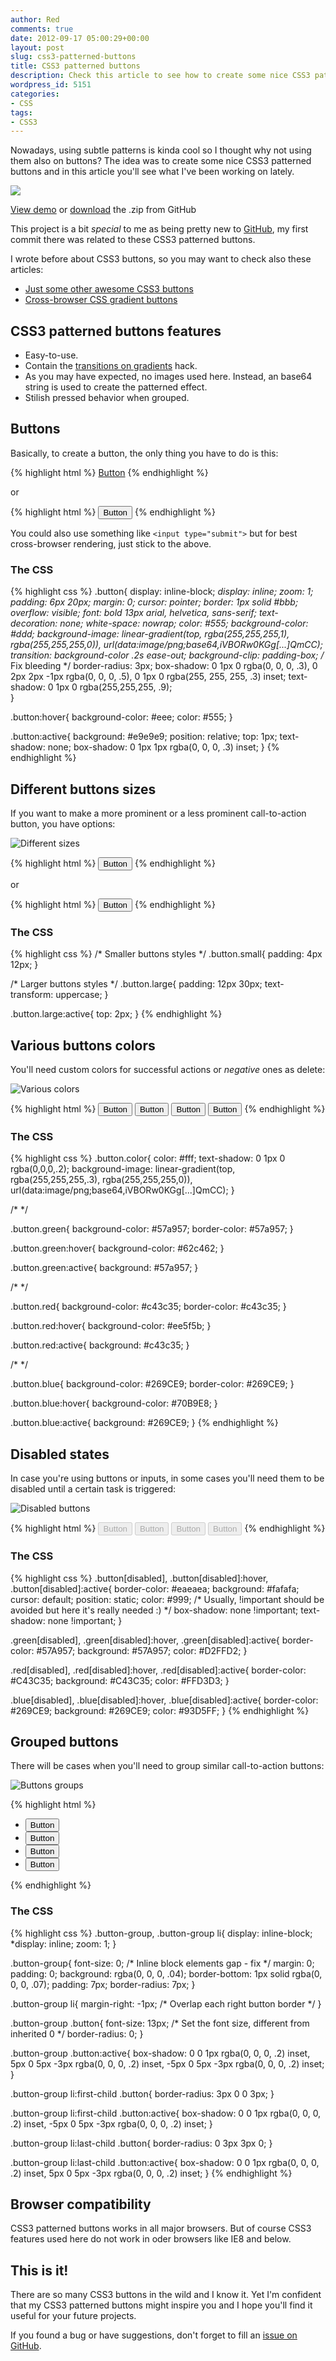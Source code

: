 ```yaml
---
author: Red
comments: true
date: 2012-09-17 05:00:29+00:00
layout: post
slug: css3-patterned-buttons
title: CSS3 patterned buttons
description: Check this article to see how to create some nice CSS3 patterned buttons.
wordpress_id: 5151
categories:
- CSS
tags:
- CSS3
---
```


Nowadays, using subtle patterns is kinda cool so I thought why not using them also on buttons? The idea was to create some nice CSS3 patterned buttons and in this article you'll see what I've been working on lately.

![](/dist/uploads/2012/09/css3-patterned-buttons.png)

<!-- more -->

[View demo](/dist/uploads/2012/09/css3-patterned-buttons-demo.html)
or [download](https://github.com/catalinred/css3-patterned-buttons) the .zip from GitHub

This project is a bit _special_ to me as being pretty new to [GitHub](https://github.com/catalinred), my first commit there was related to these CSS3 patterned buttons.

I wrote before about CSS3 buttons, so you may want to check also these articles:
	
  * [Just some other awesome CSS3 buttons](http://www.red-team-design.com/just-another-awesome-css3-buttons)	
  * [Cross-browser CSS gradient buttons](http://www.red-team-design.com/cross-browser-css-gradient-buttons)

## CSS3 patterned buttons features
	
  * Easy-to-use.	
  * Contain the [transitions on gradients](http://www.red-team-design.com/faking-transitions-on-gradients) hack.	
  * As you may have expected, no images used here. Instead, an base64 string is used to create the patterned effect.	
  * Stilish pressed behavior when grouped.

## Buttons

Basically, to create a button, the only thing you have to do is this:
    
{% highlight html %}
<a href="" class="button">Button</a>
{% endhighlight %}

or

{% highlight html %}
<button class="button">Button</button>
{% endhighlight %}

You could also use something like `<input type="submit">` but for best cross-browser rendering, just stick to the above.

### The CSS

{% highlight css %}
.button{
  display: inline-block;
  *display: inline;
  zoom: 1;
  padding: 6px 20px;
  margin: 0;
  cursor: pointer;
  border: 1px solid #bbb;
  overflow: visible;
  font: bold 13px arial, helvetica, sans-serif;
  text-decoration: none;
  white-space: nowrap;
  color: #555;
  background-color: #ddd;
  background-image: linear-gradient(top, rgba(255,255,255,1),
                                         rgba(255,255,255,0)),
                    url(data:image/png;base64,iVBORw0KGg[...]QmCC); 
  transition: background-color .2s ease-out;
  background-clip: padding-box; /* Fix bleeding */
  border-radius: 3px;
  box-shadow: 0 1px 0 rgba(0, 0, 0, .3),
              0 2px 2px -1px rgba(0, 0, 0, .5),
              0 1px 0 rgba(255, 255, 255, .3) inset;
  text-shadow: 0 1px 0 rgba(255,255,255, .9);  
}

.button:hover{
  background-color: #eee;
  color: #555;
}

.button:active{
  background: #e9e9e9;
  position: relative;
  top: 1px;
  text-shadow: none;
  box-shadow: 0 1px 1px rgba(0, 0, 0, .3) inset;
}
{% endhighlight %}


## Different buttons sizes

If you want to make a more prominent or a less prominent call-to-action button, you have options:

![Different sizes](/dist/uploads/2012/09/css3-patterned-buttons-different-sizes.png)

{% highlight html %}
<button class="small button">Button</button>
{% endhighlight %}

or

{% highlight html %}
<button class="large button">Button</button>
{% endhighlight %}


### The CSS

{% highlight css %}
/* Smaller buttons styles */
.button.small{
  padding: 4px 12px;
}

/* Larger buttons styles */
.button.large{
  padding: 12px 30px;
  text-transform: uppercase;
}

.button.large:active{
  top: 2px;
}
{% endhighlight %}

## Various buttons colors

You'll need custom colors for successful actions or _negative_ ones as delete:

![Various colors](/dist/uploads/2012/09/css3-patterned-buttons-colored.png)

{% highlight html %}
<button class="button">Button</button>
<button class="color red button">Button</button>
<button class="color green button">Button</button>
<button class="color blue button">Button</button>
{% endhighlight %}

### The CSS
    
{% highlight css %}
.button.color{
  color: #fff;
  text-shadow: 0 1px 0 rgba(0,0,0,.2);
  background-image: linear-gradient(top, rgba(255,255,255,.3), 
             rgba(255,255,255,0)),
                    url(data:image/png;base64,iVBORw0KGg[...]QmCC);
}

/* */

.button.green{
  background-color: #57a957;
  border-color: #57a957;
}

.button.green:hover{
  background-color: #62c462;
}

.button.green:active{
  background: #57a957;
}

/* */

.button.red{
  background-color: #c43c35;
  border-color: #c43c35;
}

.button.red:hover{
  background-color: #ee5f5b;
}

.button.red:active{
  background: #c43c35;
}

/* */

.button.blue{
  background-color: #269CE9;
  border-color: #269CE9;
}

.button.blue:hover{
  background-color: #70B9E8;
}

.button.blue:active{
  background: #269CE9;
}
{% endhighlight %}

## Disabled states

In case you're using buttons or inputs, in some cases you'll need them to be disabled until a certain task is triggered:

![Disabled buttons](/dist/uploads/2012/09/css3-patterned-buttons-disabled.png)


{% highlight html %}
<button class="button" disabled>Button</button>
<button class="color red button" disabled>Button</button>
<button class="color green button" disabled>Button</button>
<button class="color blue button" disabled>Button</button>
{% endhighlight %}

### The CSS

{% highlight css %}
.button[disabled], .button[disabled]:hover, .button[disabled]:active{
  border-color: #eaeaea;
  background: #fafafa;
  cursor: default;
  position: static;
  color: #999;
  /* Usually, !important should be avoided but here it's really needed :) */
  box-shadow: none !important;
  text-shadow: none !important;
}

.green[disabled], .green[disabled]:hover, .green[disabled]:active{
  border-color: #57A957;
  background: #57A957;
  color: #D2FFD2;
}

.red[disabled], .red[disabled]:hover, .red[disabled]:active{
  border-color: #C43C35;
  background: #C43C35;
  color: #FFD3D3;
}

.blue[disabled], .blue[disabled]:hover, .blue[disabled]:active{
  border-color: #269CE9;
  background: #269CE9;
  color: #93D5FF;
}
{% endhighlight %}

## Grouped buttons

There will be cases when you'll need to group similar call-to-action buttons:

![Buttons groups](/dist/uploads/2012/09/css3-patterned-buttons-group.png)


{% highlight html %}
<ul class="button-group">
  <li><button class="button">Button</button></li>
  <li><button class="button">Button</button></li>
  <li><button class="button">Button</button></li>
  <li><button class="button">Button</button></li>
</ul>
{% endhighlight %}

### The CSS

{% highlight css %}
.button-group,
.button-group li{
  display: inline-block;
  *display: inline;
  zoom: 1;
}

.button-group{
  font-size: 0; /* Inline block elements gap - fix */
  margin: 0;
  padding: 0;
  background: rgba(0, 0, 0, .04);
  border-bottom: 1px solid rgba(0, 0, 0, .07);
  padding: 7px;
  border-radius: 7px; 
}

.button-group li{
  margin-right: -1px; /* Overlap each right button border */
}

.button-group .button{
  font-size: 13px; /* Set the font size, different from inherited 0 */
  border-radius: 0; 
}

.button-group .button:active{
  box-shadow: 0 0 1px rgba(0, 0, 0, .2) inset,
              5px 0 5px -3px rgba(0, 0, 0, .2) inset,
              -5px 0 5px -3px rgba(0, 0, 0, .2) inset;   
}

.button-group li:first-child .button{
  border-radius: 3px 0 0 3px;
}

.button-group li:first-child .button:active{
  box-shadow: 0 0 1px rgba(0, 0, 0, .2) inset,
              -5px 0 5px -3px rgba(0, 0, 0, .2) inset;
}

.button-group li:last-child .button{
  border-radius: 0 3px 3px 0;
}

.button-group li:last-child .button:active{
  box-shadow: 0 0 1px rgba(0, 0, 0, .2) inset,
              5px 0 5px -3px rgba(0, 0, 0, .2) inset;
}
{% endhighlight %}


## Browser compatibility

CSS3 patterned buttons works in all major browsers. But of course CSS3 features used here do not work in oder browsers like IE8 and below.

## This is it!

There are so many CSS3 buttons in the wild and I know it. Yet I'm confident that my CSS3 patterned buttons might inspire you and I hope you'll find it useful for your future projects.

If you found a bug or have suggestions, don't forget to fill an [issue on GitHub](https://github.com/catalinred/css3-patterned-buttons/issues).